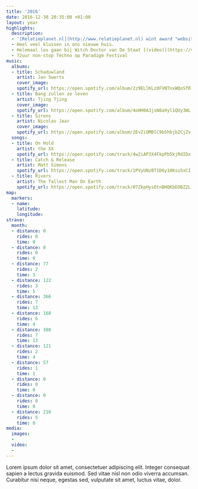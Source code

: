 ```yaml
---
title: '2016'
date: 2016-12-30 20:35:00 +01:00
layout: year
highlights:
  description:
  - '[Relatieplanet.nl](http://www.relatieplanet.nl) wint award "website van het jaar"!'
  - Heel veel klussen in ons nieuwe huis.
  - Helemaal los gaan bij Witch Doctor van De Staat [(video)](https://vimeo.com/154705020)
  - 72uur non-stop Techno op Paradigm Festival
music:
  albums:
  - title: Schaduwland
    artist: Jan Swerts
    cover_image:
    spotify_url: https://open.spotify.com/album/2z9ELlKLzOFVNTnxWQoSfR
  - title: Bang zullen ze leven
    artist: Tjing Tjing
    cover_image:
    spotify_url: https://open.spotify.com/album/4oHH0A3jsN8a9yl1QUy3WL
  - title: Sirens
    artist: Nicolas Jaar
    cover_image:
    spotify_url: https://open.spotify.com/album/2EvZiOMBlC9b5hbjbZCjZv
  songs:
  - title: On Hold
    artist: the XX
    spotify_url: https://open.spotify.com/track/4w2iAP3X4FkpPb5kjRdIDx
  - title: Catch & Release
    artist: Matt Simons
    spotify_url: https://open.spotify.com/track/1PVyUNzBT1D6y10Ksu5xCI
  - title: Rivers
    artist: The Tallest Man On Earth
    spotify_url: https://open.spotify.com/track/07ZkpHysDtnBHQKbEOBZ2L
map:
  markers:
  - name:
    latitude:
    longitude:
strava:
  month:
  - distance: 0
    rides: 0
    time: 0
  - distance: 0
    rides: 0
    time: 0
  - distance: 77
    rides: 2
    time: 3
  - distance: 122
    rides: 3
    time: 5
  - distance: 366
    rides: 7
    time: 13
  - distance: 168
    rides: 6
    time: 4
  - distance: 380
    rides: 7
    time: 13
  - distance: 121
    rides: 2
    time: 4
  - distance: 57
    rides: 1
    time: 1
  - distance: 0
    rides: 0
    time: 0
  - distance: 0
    rides: 0
    time: 0
  - distance: 210
    rides: 5
    time: 8
media:
  images:
  -
  video:
  -
---
```


Lorem ipsum dolor sit amet, consectetuer adipiscing elit. Integer consequat sapien a lectus gravida euismod. Sed vitae nisl non odio viverra accumsan. Curabitur nisi neque, egestas sed, vulputate sit amet, luctus vitae, dolor.
